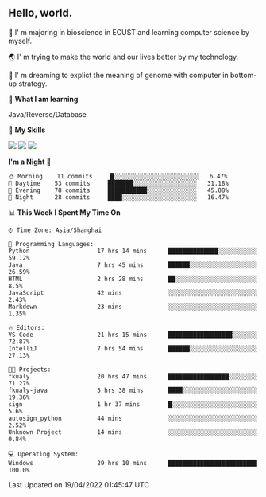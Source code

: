 ## Hello, world.

🏫 I' m majoring in bioscience in ECUST and learning computer science by myself.

🌏 I' m trying to make the world and our lives better by my technology.

🧬 I' m dreaming to explict the meaning of genome with computer in bottom-up strategy.

🔡 **What I am learning**

Java/Reverse/Database

🌟 **My Skills**

![](https://img.shields.io/badge/-Python-3e74a2?style=flat-square&logo=Python&logoColor=fff)
![](https://img.shields.io/badge/-Linux-000000?style=flat-square&logo=Linux&logoColor=fff)
![](https://img.shields.io/badge/-Docker-2496ED?style=flat-square&logo=Docker&logoColor=fff)

<!--START_SECTION:waka-->
**I'm a Night 🦉** 

```text
🌞 Morning    11 commits     █░░░░░░░░░░░░░░░░░░░░░░░░   6.47% 
🌆 Daytime    53 commits     ███████░░░░░░░░░░░░░░░░░░   31.18% 
🌃 Evening    78 commits     ███████████░░░░░░░░░░░░░░   45.88% 
🌙 Night      28 commits     ████░░░░░░░░░░░░░░░░░░░░░   16.47%

```


📊 **This Week I Spent My Time On** 

```text
⌚︎ Time Zone: Asia/Shanghai

💬 Programming Languages: 
Python                   17 hrs 14 mins      ██████████████░░░░░░░░░░░   59.12% 
Java                     7 hrs 45 mins       ██████░░░░░░░░░░░░░░░░░░░   26.59% 
HTML                     2 hrs 28 mins       ██░░░░░░░░░░░░░░░░░░░░░░░   8.5% 
JavaScript               42 mins             ░░░░░░░░░░░░░░░░░░░░░░░░░   2.43% 
Markdown                 23 mins             ░░░░░░░░░░░░░░░░░░░░░░░░░   1.35%

🔥 Editors: 
VS Code                  21 hrs 15 mins      ██████████████████░░░░░░░   72.87% 
IntelliJ                 7 hrs 54 mins       ██████░░░░░░░░░░░░░░░░░░░   27.13%

🐱‍💻 Projects: 
fkualy                   20 hrs 47 mins      █████████████████░░░░░░░░   71.27% 
fkualy-java              5 hrs 38 mins       ████░░░░░░░░░░░░░░░░░░░░░   19.36% 
sign                     1 hr 37 mins        █░░░░░░░░░░░░░░░░░░░░░░░░   5.6% 
autosign_python          44 mins             ░░░░░░░░░░░░░░░░░░░░░░░░░   2.52% 
Unknown Project          14 mins             ░░░░░░░░░░░░░░░░░░░░░░░░░   0.84%

💻 Operating System: 
Windows                  29 hrs 10 mins      █████████████████████████   100.0%

```


 Last Updated on 19/04/2022 01:45:47 UTC
<!--END_SECTION:waka-->


<!--
**Shigure19/Shigure19** is a ✨ _special_ ✨ repository because its `README.md` (this file) appears on your GitHub profile.

Here are some ideas to get you started:

- 🔭 I’m currently working on ...
- 🌱 I’m currently learning ...
- 👯 I’m looking to collaborate on ...
- 🤔 I’m looking for help with ...
- 💬 Ask me about ...
- 📫 How to reach me: ...
- 😄 Pronouns: ...
- ⚡ Fun fact: ...
-->
